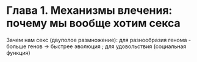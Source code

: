 # Глава 1. Механизмы влечения: почему мы вообще хотим секса
Зачем нам секс (двуполое размножение): для разнообразия генома - больше генов -> быстрее эволюция ; для удовольствия (социальная функция)